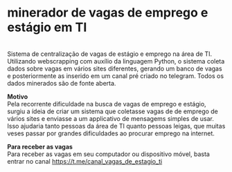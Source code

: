 # minerador de vagas de emprego e estágio em TI
<br>
Sistema de centralização de vagas de estágio e emprego na área de TI. 
Utilizando webscrapping com auxílio da linguagem Python, o sistema coleta dados sobre vagas em vários sites diferentes, gerando um banco de vagas e posteriormente as inserido em um canal pré criado no telegram. Todos os dados minerados são de fonte aberta.

**Motivo**
<br>
Pela recorrente dificuldade na busca de vagas de emprego e estágio,
surgiu a ídeia de criar um sistema que coletasse vagas de de emprego de vários sites e enviasse a um applicativo de mensagems simples de usar.
Isso ajudaria tanto pessoas da área de TI quanto pessoas leigas, que muitas veses passar por grandes dificuldades ao procurar emprego na internet.

**Para receber as vagas**
<br>
Para receber as vagas em seu computador ou dispositivo móvel, basta entrar no canal https://t.me/canal_vagas_de_estagio_ti
  



